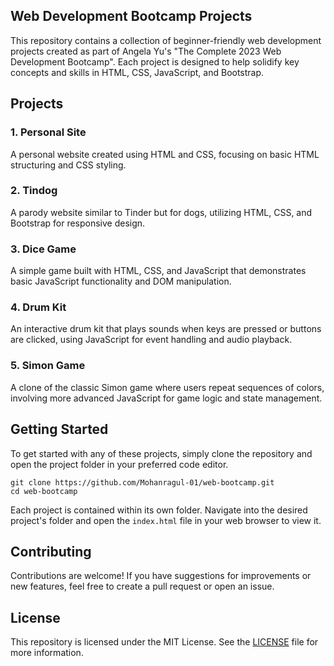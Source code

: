 ## Web Development Bootcamp Projects

This repository contains a collection of beginner-friendly web development projects created as part of Angela Yu's "The Complete 2023 Web Development Bootcamp". Each project is designed to help solidify key concepts and skills in HTML, CSS, JavaScript, and Bootstrap.

## Projects

### 1. Personal Site
A personal website created using HTML and CSS, focusing on basic HTML structuring and CSS styling.

### 2. Tindog
A parody website similar to Tinder but for dogs, utilizing HTML, CSS, and Bootstrap for responsive design.

### 3. Dice Game
A simple game built with HTML, CSS, and JavaScript that demonstrates basic JavaScript functionality and DOM manipulation.

### 4. Drum Kit
An interactive drum kit that plays sounds when keys are pressed or buttons are clicked, using JavaScript for event handling and audio playback.

### 5. Simon Game
A clone of the classic Simon game where users repeat sequences of colors, involving more advanced JavaScript for game logic and state management.

## Getting Started

To get started with any of these projects, simply clone the repository and open the project folder in your preferred code editor.

```
git clone https://github.com/Mohanragul-01/web-bootcamp.git
cd web-bootcamp
```

Each project is contained within its own folder. Navigate into the desired project's folder and open the `index.html` file in your web browser to view it.

## Contributing

Contributions are welcome! If you have suggestions for improvements or new features, feel free to create a pull request or open an issue.

## License

This repository is licensed under the MIT License. See the [LICENSE](LICENSE) file for more information.

